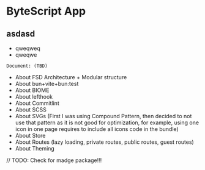 # ByteScript App

## asdasd

- qweqweq
- qweqwe

`Document: (TBD)`

- About FSD Architecture + Modular structure
- About bun+vite+bun:test
- About BIOME
- About lefthook
- About Commitlint
- About SCSS
- About SVGs (First I was using Compound Pattern, then decided to not use that pattern as it is not good for
  optimization,
  for example, using one icon in one page requires to include all icons code in the bundle)
- About Store
- About Routes (lazy loading, private routes, public routes, guest routes)
- About Theming

// TODO:
Check for madge package!!!